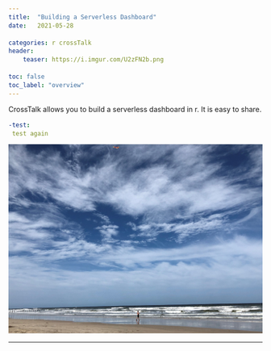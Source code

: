 ```yaml
---
title:  "Building a Serverless Dashboard"
date:   2021-05-28

categories: r crossTalk
header:
    teaser: https://i.imgur.com/U2zFN2b.png

toc: false
toc_label: "overview"
---
```

 
CrossTalk allows you to build a serverless dashboard in r.
It is easy to share.


```yml
-test:
 test again
```
![fresh site](/pics/test.jpg)

---